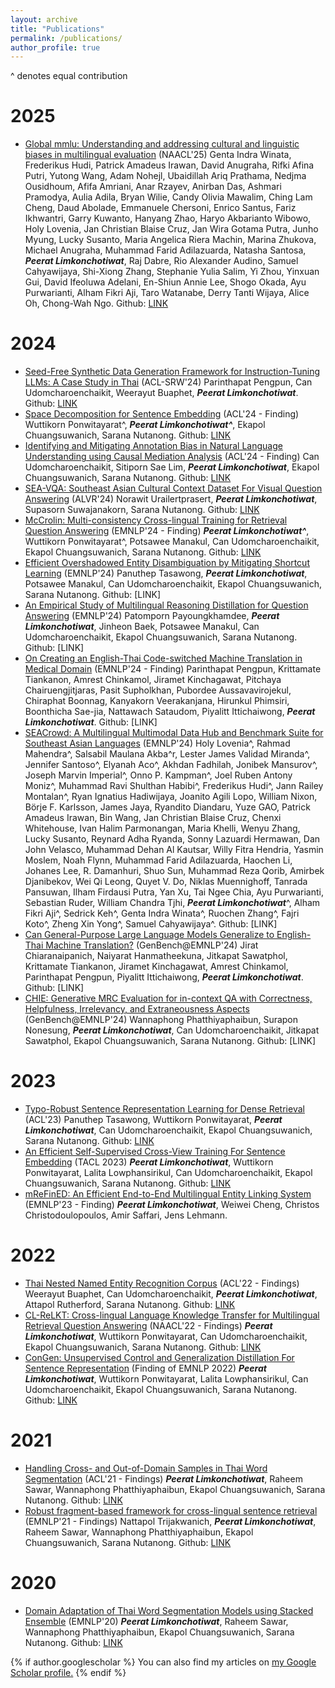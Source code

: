```yaml
---
layout: archive
title: "Publications"
permalink: /publications/
author_profile: true
---
```

^ denotes equal contribution

# 2025
- <a href="">Global mmlu: Understanding and addressing cultural and linguistic biases in multilingual evaluation</a> (NAACL'25) Genta Indra Winata, Frederikus Hudi, Patrick Amadeus Irawan, David Anugraha, Rifki Afina Putri, Yutong Wang, Adam Nohejl, Ubaidillah Ariq Prathama, Nedjma Ousidhoum, Afifa Amriani, Anar Rzayev, Anirban Das, Ashmari Pramodya, Aulia Adila, Bryan Wilie, Candy Olivia Mawalim, Ching Lam Cheng, Daud Abolade, Emmanuele Chersoni, Enrico Santus, Fariz Ikhwantri, Garry Kuwanto, Hanyang Zhao, Haryo Akbarianto Wibowo, Holy Lovenia, Jan Christian Blaise Cruz, Jan Wira Gotama Putra, Junho Myung, Lucky Susanto, Maria Angelica Riera Machin, Marina Zhukova, Michael Anugraha, Muhammad Farid Adilazuarda, Natasha Santosa, ***Peerat Limkonchotiwat***, Raj Dabre, Rio Alexander Audino, Samuel Cahyawijaya, Shi-Xiong Zhang, Stephanie Yulia Salim, Yi Zhou, Yinxuan Gui, David Ifeoluwa Adelani, En-Shiun Annie Lee, Shogo Okada, Ayu Purwarianti, Alham Fikri Aji, Taro Watanabe, Derry Tanti Wijaya, Alice Oh, Chong-Wah Ngo. Github: [LINK](https://huggingface.co/datasets/worldcuisines/vqa)

# 2024
- <a href="https://aclanthology.org/2024.acl-srw.38.pdf">Seed-Free Synthetic Data Generation Framework for Instruction-Tuning LLMs: A Case Study in Thai</a> (ACL-SRW'24) Parinthapat Pengpun, Can Udomcharoenchaikit, Weerayut Buaphet, ***Peerat Limkonchotiwat***. Github: [LINK]()
- <a href="https://arxiv.org/pdf/2406.03125">Space Decomposition for Sentence Embedding</a> (ACL'24 - Finding) Wuttikorn Ponwitayarat^, ***Peerat Limkonchotiwat^***, Ekapol Chuangsuwanich, Sarana Nutanong. Github: [LINK]()
- <a href="https://aclanthology.org/2024.findings-acl.686.pdf">Identifying and Mitigating Annotation Bias in Natural Language Understanding using Causal Mediation Analysis</a> (ACL'24 - Finding) Can Udomcharoenchaikit, Sitiporn Sae Lim, ***Peerat Limkonchotiwat***, Ekapol Chuangsuwanich, Sarana Nutanong. Github: [LINK]()
- <a href="https://aclanthology.org/2024.alvr-1.15.pdf">SEA-VQA: Southeast Asian Cultural Context Dataset For Visual Question Answering</a> (ALVR'24) Norawit Urailertprasert, ***Peerat Limkonchotiwat***, Supasorn Suwajanakorn, Sarana Nutanong. Github: [LINK]()
- <a href="https://aclanthology.org/2024.findings-emnlp.157.pdf">McCrolin: Multi-consistency Cross-lingual Training for Retrieval Question Answering</a> (EMNLP'24 - Finding) ***Peerat Limkonchotiwat^***, Wuttikorn Ponwitayarat^, Potsawee Manakul, Can Udomcharoenchaikit, Ekapol Chuangsuwanich, Sarana Nutanong. Github: [LINK]()
- <a href="https://aclanthology.org/2024.emnlp-main.855.pdf">Efficient Overshadowed Entity Disambiguation by Mitigating Shortcut Learning</a> (EMNLP'24) Panuthep Tasawong, ***Peerat Limkonchotiwat***, Potsawee Manakul, Can Udomcharoenchaikit, Ekapol Chuangsuwanich, Sarana Nutanong. Github: [LINK]
- <a href="https://aclanthology.org/2024.emnlp-main.442.pdf">An Empirical Study of Multilingual Reasoning Distillation for Question Answering</a> (EMNLP'24) Patomporn Payoungkhamdee, ***Peerat Limkonchotiwat***, Jinheon Baek, Potsawee Manakul, Can Udomcharoenchaikit, Ekapol Chuangsuwanich, Sarana Nutanong. Github: [LINK]
- <a href="https://aclanthology.org/2024.findings-emnlp.351.pdf">On Creating an English-Thai Code-switched Machine Translation in Medical Domain</a> (EMNLP'24 - Finding) Parinthapat Pengpun, Krittamate Tiankanon, Amrest Chinkamol, Jiramet Kinchagawat, Pitchaya Chairuengjitjaras, Pasit Supholkhan, Pubordee Aussavavirojekul, Chiraphat Boonnag, Kanyakorn Veerakanjana, Hirunkul Phimsiri, Boonthicha Sae-jia, Nattawach Sataudom, Piyalitt Ittichaiwong, ***Peerat Limkonchotiwat***. Github: [LINK]
- <a href="https://aclanthology.org/2024.emnlp-main.296.pdf">	SEACrowd: A Multilingual Multimodal Data Hub and Benchmark Suite for Southeast Asian Languages</a> (EMNLP'24) Holy Lovenia^, Rahmad Mahendra^, Salsabil Maulana Akba^r, Lester James Validad Miranda^, Jennifer Santoso^, Elyanah Aco^, Akhdan Fadhilah, Jonibek Mansurov^, Joseph Marvin Imperial^, Onno P. Kampman^, Joel Ruben Antony Moniz^, Muhammad Ravi Shulthan Habibi^, Frederikus Hudi^, Jann Railey Montalan^, Ryan Ignatius Hadiwijaya, Joanito Agili Lopo, William Nixon, Börje F. Karlsson, James Jaya, Ryandito Diandaru, Yuze GAO, Patrick Amadeus Irawan, Bin Wang, Jan Christian Blaise Cruz, Chenxi Whitehouse, Ivan Halim Parmonangan, Maria Khelli, Wenyu Zhang, Lucky Susanto, Reynard Adha Ryanda, Sonny Lazuardi Hermawan, Dan John Velasco, Muhammad Dehan Al Kautsar, Willy Fitra Hendria, Yasmin Moslem, Noah Flynn, Muhammad Farid Adilazuarda, Haochen Li, Johanes Lee, R. Damanhuri, Shuo Sun, Muhammad Reza Qorib, Amirbek Djanibekov, Wei Qi Leong, Quyet V. Do, Niklas Muennighoff, Tanrada Pansuwan, Ilham Firdausi Putra, Yan Xu, Tai Ngee Chia, Ayu Purwarianti, Sebastian Ruder, William Chandra Tjhi,  ***Peerat Limkonchotiwat***^, Alham Fikri Aji^, Sedrick Keh^, Genta Indra Winata^, Ruochen Zhang^, Fajri Koto^, Zheng Xin Yong^, Samuel Cahyawijaya^. Github: [LINK]
- <a href="https://arxiv.org/pdf/2410.17145">Can General-Purpose Large Language Models Generalize to English-Thai Machine Translation?</a> (GenBench@EMNLP'24) Jirat Chiaranaipanich, Naiyarat Hanmatheekuna, Jitkapat Sawatphol, Krittamate Tiankanon, Jiramet Kinchagawat, Amrest Chinkamol, Parinthapat Pengpun, Piyalitt Ittichaiwong, ***Peerat Limkonchotiwat***. Github: [LINK]
- <a href="https://aclanthology.org/2024.genbench-1.10.pdf">CHIE: Generative MRC Evaluation for in-context QA with Correctness, Helpfulness, Irrelevancy, and Extraneousness Aspects</a> (GenBench@EMNLP'24) Wannaphong Phatthiyaphaibun, Surapon Nonesung, ***Peerat Limkonchotiwat***, Can Udomcharoenchaikit, Jitkapat Sawatphol, Ekapol Chuangsuwanich, Sarana Nutanong. Github: [LINK]


# 2023
- <a href="https://aclanthology.org/2023.acl-short.95.pdf">Typo-Robust Sentence Representation Learning for Dense Retrieval</a> (ACL'23) Panuthep Tasawong, Wuttikorn Ponwitayarat, ***Peerat Limkonchotiwat***, Can Udomcharoenchaikit, Ekapol Chuangsuwanich, Sarana Nutanong. Github: [LINK](https://github.com/panuthept/DST-DenseRetrieval)
- [An Efficient Self-Supervised Cross-View Training For Sentence Embedding](https://github.com/mrpeerat/SCT/blob/main/An_Efficient_Self_supervised_Cross_View_Training_For_Unsupervised_Sentence_Embedding.pdf) (TACL 2023) ***Peerat Limkonchotiwat***,  Wuttikorn Ponwitayarat, Lalita Lowphansirikul, Can Udomcharoenchaikit, Ekapol Chuangsuwanich, Sarana Nutanong. Github: [LINK](https://github.com/mrpeerat/SCT)
- [mReFinED: An Efficient End-to-End Multilingual Entity Linking System]() (EMNLP'23 - Finding) ***Peerat Limkonchotiwat***, Weiwei Cheng, Christos Christodoulopoulos, Amir Saffari, Jens Lehmann.


# 2022
- <a href="https://aclanthology.org/2022.findings-acl.116/">Thai Nested Named Entity Recognition Corpus</a> (ACL'22 - Findings) Weerayut Buaphet, Can Udomcharoenchaikit, ***Peerat Limkonchotiwat***, Attapol Rutherford, Sarana Nutanong. Github: [LINK](https://github.com/vistec-AI/Thai-NNER)
- <a href="https://openreview.net/forum?id=y42xxJ_xx8">CL-ReLKT: Cross-lingual Language Knowledge Transfer for Multilingual Retrieval Question Answering</a> (NAACL'22 - Findings) ***Peerat Limkonchotiwat***,  Wuttikorn Ponwitayarat, Can Udomcharoenchaikit, Ekapol Chuangsuwanich, Sarana Nutanong. Github: [LINK](https://github.com/mrpeerat/CL-ReLKT)
- [ConGen: Unsupervised Control and Generalization Distillation For Sentence Representation](https://github.com/KornWtp/ConGen/blob/main/ConGen__Unsupervised_Control_and_Generalization_Distillation_For_Sentence_Representation.pdf) (Finding of EMNLP 2022) ***Peerat Limkonchotiwat***,  Wuttikorn Ponwitayarat, Lalita Lowphansirikul, Can Udomcharoenchaikit, Ekapol Chuangsuwanich, Sarana Nutanong. Github: [LINK](https://github.com/KornWtp/ConGen)

# 2021
- <a href="https://aclanthology.org/2021.findings-acl.86/">Handling Cross- and Out-of-Domain Samples in Thai Word Segmentation</a> (ACL'21 - Findings) ***Peerat Limkonchotiwat***, Raheem Sawar, Wannaphong Phatthiyaphaibun, Ekapol Chuangsuwanich, Sarana Nutanong. Github: [LINK](https://github.com/mrpeerat/OSKut)
- <a href="https://aclanthology.org/2021.findings-emnlp.80/">Robust fragment-based framework for cross-lingual sentence retrieval</a> (EMNLP'21 - Findings) Nattapol Trijakwanich, ***Peerat Limkonchotiwat***, Raheem Sawar, Wannaphong Phatthiyaphaibun, Ekapol Chuangsuwanich, Sarana Nutanong. Github: [LINK](https://github.com/elmiaon/robust_fragment_representation)


# 2020
- [Domain Adaptation of Thai Word Segmentation Models using Stacked Ensemble](https://www.aclweb.org/anthology/2020.emnlp-main.315/) (EMNLP'20) ***Peerat Limkonchotiwat***, Raheem Sawar, Wannaphong Phatthiyaphaibun, Ekapol Chuangsuwanich, Sarana Nutanong. Github: [LINK](https://github.com/mrpeerat/SEFR_CUT)

{% if author.googlescholar %}
  You can also find my articles on <u><a href="{{https://scholar.google.com/citations?user=T-rvPZ4AAAAJ&hl=th}}">my Google Scholar profile</a>.</u>
{% endif %}

<!-- {% include base_path %} -->

<!-- {% for post in site.publications reversed %}
  {% include archive-single.html %}
{% endfor %} -->
